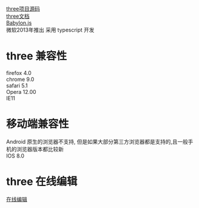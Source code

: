 [three项目源码](https://www.npmjs.com/package/three)  
[three文档](https://threejs.org/docs/index.html#manual/zh/introduction/Creating-a-scene)  
[Babylon.js](https://github.com/BabylonJS/Babylon.js)  
微软2013年推出 采用 typescript 开发

# three 兼容性  
firefox 4.0  
chrome 9.0  
safari 5.1  
Opera 12.00  
IE11  
# 移动端兼容性
Android 原生的浏览器不支持, 但是如果大部分第三方浏览器都是支持的,且一般手机的浏览器版本都比较新   
IOS 8.0  

# three 在线编辑
[在线编辑](https://threejs.org/editor/)
